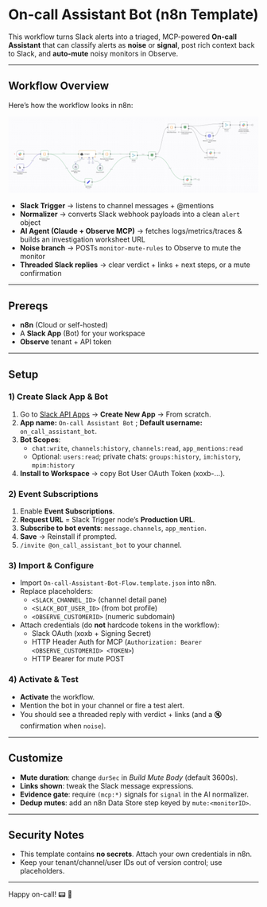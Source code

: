 # On-call Assistant Bot (n8n Template)

This workflow turns Slack alerts into a triaged, MCP-powered **On-call Assistant** that can classify alerts as **noise** or **signal**, post rich context back to Slack, and **auto-mute** noisy monitors in Observe.

---

## Workflow Overview

Here’s how the workflow looks in n8n:

![On-call Assistant Bot Workflow](/images/n8n_workflow.png)

- **Slack Trigger** → listens to channel messages + @mentions  
- **Normalizer** → converts Slack webhook payloads into a clean `alert` object  
- **AI Agent (Claude + Observe MCP)** → fetches logs/metrics/traces & builds an investigation worksheet URL  
- **Noise branch** → POSTs `monitor-mute-rules` to Observe to mute the monitor  
- **Threaded Slack replies** → clear verdict + links + next steps, or a mute confirmation  

---

## Prereqs
- **n8n** (Cloud or self-hosted)  
- A **Slack App** (Bot) for your workspace  
- **Observe** tenant + API token  

---

## Setup

### 1) Create Slack App & Bot
1. Go to [Slack API Apps](https://api.slack.com/apps) → **Create New App** → From scratch.  
2. **App name:** `On-call Assistant Bot` ; **Default username:** `on_call_assistant_bot`.  
3. **Bot Scopes**:  
   - `chat:write`, `channels:history`, `channels:read`, `app_mentions:read`  
   - Optional: `users:read`; private chats: `groups:history`, `im:history`, `mpim:history`  
4. **Install to Workspace** → copy Bot User OAuth Token (xoxb-…).  

### 2) Event Subscriptions
1. Enable **Event Subscriptions**.  
2. **Request URL** = Slack Trigger node’s **Production URL**.  
3. **Subscribe to bot events**: `message.channels`, `app_mention`.  
4. **Save** → Reinstall if prompted.  
5. `/invite @on_call_assistant_bot` to your channel.  

### 3) Import & Configure
- Import `On-call-Assistant-Bot-Flow.template.json` into n8n.  
- Replace placeholders:
  - `<SLACK_CHANNEL_ID>` (channel detail pane)  
  - `<SLACK_BOT_USER_ID>` (from bot profile)  
  - `<OBSERVE_CUSTOMERID>` (numeric subdomain)  
- Attach credentials (do **not** hardcode tokens in the workflow):
  - Slack OAuth (xoxb + Signing Secret)  
  - HTTP Header Auth for MCP (`Authorization: Bearer <OBSERVE_CUSTOMERID> <TOKEN>`)  
  - HTTP Bearer for mute POST  

### 4) Activate & Test
- **Activate** the workflow.  
- Mention the bot in your channel or fire a test alert.  
- You should see a threaded reply with verdict + links (and a :mute: confirmation when `noise`).  

---

## Customize
- **Mute duration**: change `durSec` in *Build Mute Body* (default 3600s).  
- **Links shown**: tweak the Slack message expressions.  
- **Evidence gate**: require `(mcp:*)` signals for `signal` in the AI normalizer.  
- **Dedup mutes**: add an n8n Data Store step keyed by `mute:<monitorID>`.  

---

## Security Notes
- This template contains **no secrets**. Attach your own credentials in n8n.  
- Keep your tenant/channel/user IDs out of version control; use placeholders.  

---

Happy on-call! :pager: :robot:
